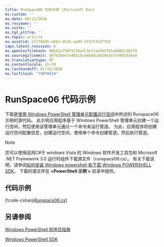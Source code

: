 ```yaml
---
title: RunSpace06 代码示例 |Microsoft Docs
ms.custom: ''
ms.date: 09/13/2016
ms.reviewer: ''
ms.suite: ''
ms.tgt_pltfrm: ''
ms.topic: article
ms.assetid: d71f86d5-eb62-4b16-aa95-5fd3f314ffd3
caps.latest.revision: 6
ms.openlocfilehash: 98b01a79474c58afc3ef1ae5b3761a8d651162f9
ms.sourcegitcommit: d97b200e7a49315ce6608cd619e3e2fd99193edd
ms.translationtype: MT
ms.contentlocale: zh-CN
ms.lasthandoff: 01/10/2020
ms.locfileid: "75870619"
---
```

# <a name="runspace06-code-sample"></a>RunSpace06 代码示例

下面是[使用 Windows PowerShell 管理单元配置运行空间](https://msdn.microsoft.com/a7289ee8-9732-49ee-91c7-d533e9538b83)中所述的 Runspace06 示例的源代码。
此示例应用程序基于 Windows PowerShell 管理单元创建一个运行空间，然后使用该管理单元通过一个命令来运行管道。 为此，应用程序将创建运行空间配置信息，创建运行空间，使用单个命令创建管道，然后执行管道。

> [!NOTE]
> 您可以使用适用C#于 windows Vista 的 Windows 软件开发工具包和 Microsoft .NET Framework 3.0 运行时组件下载源文件（runspace06.cs）。 有关下载说明，请参阅[如何安装 Windows powershell 和下载 Windows POWERSHELL SDK](/powershell/scripting/developer/installing-the-windows-powershell-sdk)。
> 下载的源文件在 **\<PowerShell 示例 >** 目录中提供。

## <a name="code-sample"></a>代码示例

[!code-csharp[Runspace06.cs](../../../../powershell-sdk-samples/SDK-2.0/csharp/Runspace06/Runspace06.cs#L11-L85 "Runspace06.cs")]

## <a name="see-also"></a>另请参阅

[Windows PowerShell 程序员指南](./windows-powershell-programmer-s-guide.md)

[Windows PowerShell SDK](../windows-powershell-reference.md)
